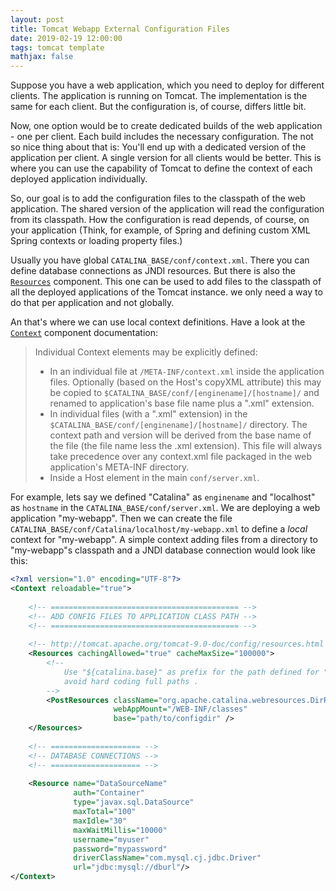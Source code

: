 ```yaml
---
layout: post
title: Tomcat Webapp External Configuration Files
date: 2019-02-19 12:00:00
tags: tomcat template
mathjax: false
---
```


Suppose you have a web application, which you need to deploy for different clients. The application is running on Tomcat. The implementation is the same for each client. But the configuration is, of course, differs little bit. 

Now, one option would be to create dedicated builds of the web application - one per client. Each build includes the necessary configuration. The not so nice thing about that is: You'll end up with a dedicated version of the application per client. A single version for all clients would be better. This is where you can use the capability of Tomcat to define the context of each deployed application individually.

So, our goal is to add the configuration files to the classpath of the web application. The shared version of the application will read the configuration from its classpath. How the configuration is read depends, of course, on your application (Think, for example, of Spring and defining custom XML Spring contexts or loading property files.)

Usually you have global `CATALINA_BASE/conf/context.xml`. There you can define database connections as JNDI resources. But there is also the [`Resources`](https://tomcat.apache.org/tomcat-9.0-doc/config/resources.html) component. This one can be used to add files to the classpath of all the deployed applications of the Tomcat instance. we only need a way to do that per application and not globally. 

An that's where we can use local context definitions. Have a look at the [`Context`](https://tomcat.apache.org/tomcat-9.0-doc/config/context.html) component documentation: 
> Individual Context elements may be explicitly defined:
>
> * In an individual file at `/META-INF/context.xml` inside the application files. Optionally (based on the Host's copyXML attribute) this may be copied to `$CATALINA_BASE/conf/[enginename]/[hostname]/` and renamed to application's base file name plus a ".xml" extension.
> * In individual files (with a ".xml" extension) in the `$CATALINA_BASE/conf/[enginename]/[hostname]/` directory. The context path and version will be derived from the base name of the file (the file name less the .xml extension). This file will always take precedence over any context.xml file packaged in the web application's META-INF directory.
> * Inside a Host element in the main `conf/server.xml`.

For example, lets say we defined "Catalina" as `enginename` and "localhost" as `hostname` in the `CATALINA_BASE/conf/server.xml`. We are deploying a web application "my-webapp". Then we can create the file `CATALINA_BASE/conf/Catalina/localhost/my-webapp.xml` to define a _local_ context for "my-webapp". A simple context adding files from a directory to "my-webapp"s classpath and a JNDI database connection would look like this:
```xml
<?xml version="1.0" encoding="UTF-8"?>
<Context reloadable="true">
     
    <!-- ========================================== -->
    <!-- ADD CONFIG FILES TO APPLICATION CLASS PATH -->
    <!-- ========================================== -->
    
    <!-- http://tomcat.apache.org/tomcat-9.0-doc/config/resources.html -->
    <Resources cachingAllowed="true" cacheMaxSize="100000">
        <!-- 
            Use "${catalina.base}" as prefix for the path defined for "base" to 
            avoid hard coding full paths .
        -->
        <PostResources className="org.apache.catalina.webresources.DirResourceSet"
                       webAppMount="/WEB-INF/classes" 
                       base="path/to/configdir" />
    </Resources>
    
    <!-- ==================== -->
    <!-- DATABASE CONNECTIONS -->
    <!-- ==================== -->
    
    <Resource name="DataSourceName" 
              auth="Container" 
              type="javax.sql.DataSource"
              maxTotal="100" 
              maxIdle="30" 
              maxWaitMillis="10000"
              username="myuser" 
              password="mypassword" 
              driverClassName="com.mysql.cj.jdbc.Driver"
              url="jdbc:mysql://dburl"/>
</Context>
```